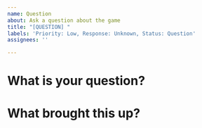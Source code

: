 ```yaml
---
name: Question
about: Ask a question about the game
title: "[QUESTION] "
labels: 'Priority: Low, Response: Unknown, Status: Question'
assignees: ''

---
```


# What is your question?

# What brought this up?
